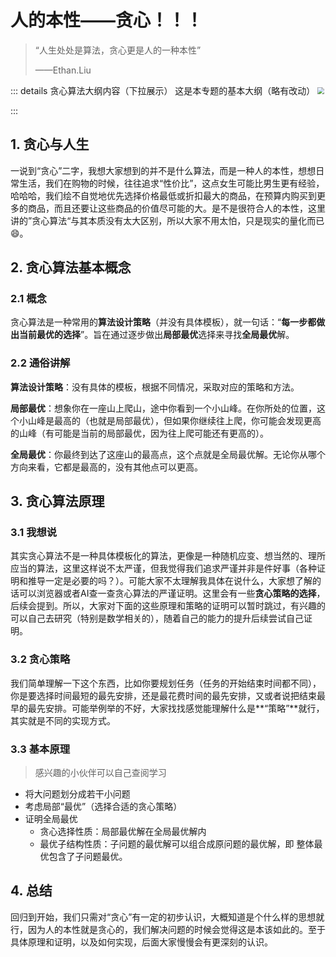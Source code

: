 # 人的本性——贪心！！！

> “人生处处是算法，贪心更是人的一种本性”
>
>  ——Ethan.Liu

::: details 贪心算法大纲内容（下拉展示）
这是本专题的基本大纲（略有改动）
<img src="https://coderethan-1327000741.cos.ap-chengdu.myqcloud.com/blog-pics/image-20241021171552525.png" style="zoom:70%;" />

::: 

## 1. 贪心与人生

一说到“贪心”二字，我想大家想到的并不是什么算法，而是一种人的本性，想想日常生活，我们在购物的时候，往往追求“性价比”，这点女生可能比男生更有经验，哈哈哈，我们绘不自觉地优先选择价格最低或折扣最大的商品，在预算内购买到更多的商品，而且还要让这些商品的价值尽可能的大。是不是很符合人的本性，这里讲的”贪心算法“与其本质没有太大区别，所以大家不用太怕，只是现实的量化而已:smile:。



## 2. 贪心算法基本概念

### 2.1 概念

贪心算法是一种常用的**算法设计策略**（并没有具体模板），就一句话：“**每一步都做出当前最优的选择**”。旨在通过逐步做出**局部最优**选择来寻找**全局最优**解。

### 2.2 通俗讲解

**算法设计策略**：没有具体的模板，根据不同情况，采取对应的策略和方法。

**局部最优**：想象你在一座山上爬山，途中你看到一个小山峰。在你所处的位置，这个小山峰是最高的（也就是局部最优），但如果你继续往上爬，你可能会发现更高的山峰（有可能是当前的局部最优，因为往上爬可能还有更高的）。

**全局最优**：你最终到达了这座山的最高点，这个点就是全局最优解。无论你从哪个方向来看，它都是最高的，没有其他点可以更高。



## 3. 贪心算法原理

### 3.1 我想说

其实贪心算法不是一种具体模板化的算法，更像是一种随机应变、想当然的、理所应当的算法，这里这样说不太严谨，但我觉得我们追求严谨并非是件好事（各种证明和推导一定是必要的吗？）。可能大家不太理解我具体在说什么，大家想了解的话可以浏览器或者AI查一查贪心算法的严谨证明。这里会有一些**贪心策略的选择**，后续会提到。所以，大家对下面的这些原理和策略的证明可以暂时跳过，有兴趣的可以自己去研究（特别是数学相关的），随着自己的能力的提升后续尝试自己证明。

### 3.2 贪心策略

我们简单理解一下这个东西，比如你要规划任务（任务的开始结束时间都不同），你是要选择时间最短的最先安排，还是最花费时间的最先安排，又或者说把结束最早的最先安排。可能举例举的不好，大家找找感觉能理解什么是**“策略”**就行，其实就是不同的实现方式。

### 3.3 基本原理

> 感兴趣的小伙伴可以自己查阅学习

- 将大问题划分成若干小问题
- 考虑局部“最优”（选择合适的贪心策略）
- 证明全局最优
  - 贪心选择性质：局部最优解在全局最优解内
  - 最优子结构性质：子问题的最优解可以组合成原问题的最优解，即 整体最优包含了子问题最优。

## 4. 总结

回归到开始，我们只需对“贪心”有一定的初步认识，大概知道是个什么样的思想就行，因为人的本性就是贪心的，我们解决问题的时候会觉得这是本该如此的。至于具体原理和证明，以及如何实现，后面大家慢慢会有更深刻的认识。
